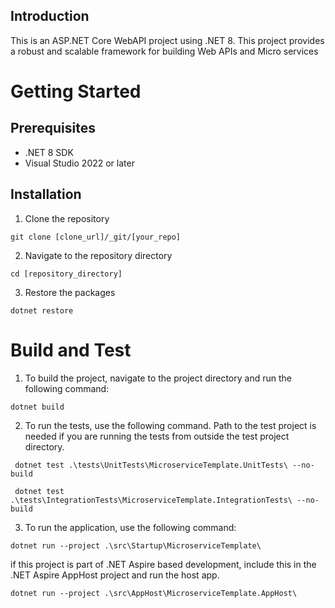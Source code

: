 ## Introduction

This is an ASP.NET Core WebAPI project using .NET 8. This project provides a robust and scalable framework for building Web APIs and Micro services

# Getting Started

## Prerequisites

- .NET 8 SDK
- Visual Studio 2022 or later

## Installation

1. Clone the repository

```
git clone [clone_url]/_git/[your_repo]
```
2. Navigate to the repository directory

```
cd [repository_directory]
```

3. Restore the packages
```
dotnet restore
```
# Build and Test

1. To build the project, navigate to the project directory and run the following command:

```
dotnet build
```

2. To run the tests, use the following command. Path to the test project is needed if you are running the tests from outside the test project directory.

```
 dotnet test .\tests\UnitTests\MicroserviceTemplate.UnitTests\ --no-build

 dotnet test .\tests\IntegrationTests\MicroserviceTemplate.IntegrationTests\ --no-build
```

3. To run the application, use the following command:

```
dotnet run --project .\src\Startup\MicroserviceTemplate\
```

if this project is part of .NET Aspire based development, include this in the .NET Aspire AppHost project
and run the host app.

```
dotnet run --project .\src\AppHost\MicroserviceTemplate.AppHost\
```